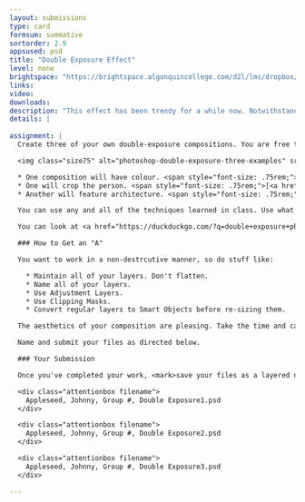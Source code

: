 ```yaml
---
layout: submissions
type: card
formsum: summative
sortorder: 2.9
appsused: psd
title: "Double Exposure Effect"
level: none
brightspace: "https://brightspace.algonquincollege.com/d2l/lms/dropbox/user/folder_submit_files.d2l?db=120806&grpid=0&isprv=0&bp=0&ou=145571"
links: 
video: 
downloads: 
description: "This effect has been trendy for a while now. Notwithstanding the trend, the effect makes use of important features in Photoshop."
details: | 
  
assignment: |
  Create three of your own double-exposure compositions. You are free to use the provided photos, or you can find your own. Make sure, if you search for your own, that the image size is close to the size of the original photo. All compositions should be larger than 1500 pixels on the long side.

  <img class="size75" alt="photoshop-double-exposure-three-examples" src="/images/photoshop-double-exposure/photoshop-double-exposure-three-examples.jpg">

  * One composition will have colour. <span style="font-size: .75rem;">[<a href="https://www.pinterest.com/pin/356206651748577960/" target="_blank" title="Examples of the double exposure effect.">source</a>]</span>
  * One will crop the person. <span style="font-size: .75rem;">[<a href="http://illusion.scene360.com/wp-content/uploads/2014/11/Erkin-Demir-03.jpg" target="_blank" title="Examples of the double exposure effect.">source</a>]</span>
  * Another will feature architecture. <span style="font-size: .75rem;">[<a href="http://cdn.designinstruct.com/wp-content/uploads/2014/12/image_01_paleari.jpg" target="_blank" title="Examples of the double exposure effect.">source</a>]</span>

  You can use any and all of the techniques learned in class. Use what you need to get a pleasing result in a non-destructive manner.

  You can look at <a href="https://duckduckgo.com/?q=double+exposure+photography&amp;t=osx&amp;iax=1&amp;ia=images" target="_blank" title="Examples of the double exposure effect.">these examples</a> for inspiration.

  ### How to Get an "A"

  You want to work in a non-destrcutive manner, so do stuff like:

    * Maintain all of your layers. Don't flatten.
    * Name all of your layers.
    * Use Adjustment Layers.
    * Use Clipping Masks.
    * Convert regular layers to Smart Objects before re-sizing them.

  The aesthetics of your composition are pleasing. Take the time and care to choose two photos which will work well for this effect. Create a seamless effect. That is, the two photos blend seamlessly without obvious edges.

  Name and submit your files as directed below.

  ### Your Submission

  Once you've completed your work, <mark>save your files as a layered native Photoshop (.psd) files</mark>. Flattening layers will destroy all the work you've done.

  <div class="attentionbox filename">
    Appleseed, Johnny, Group #, Double Exposure1.psd
  </div>

  <div class="attentionbox filename">
    Appleseed, Johnny, Group #, Double Exposure2.psd
  </div>

  <div class="attentionbox filename">
    Appleseed, Johnny, Group #, Double Exposure3.psd
  </div>

---
```

